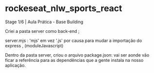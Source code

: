 # rockeseat_nlw_sports_react

Stage 1/6 | Aula Prática - Base Building

Criei a pasta server como back-end ;

server.mjs : 'mjs' em vez '.js' por causa para mudar a importação do express , (moduleJavascript)

Dentro da pasta server, criou o arquivo package.json: vai ser aonde vão ficar a referência para as dependências que a gente instala na nosso aplicação.

